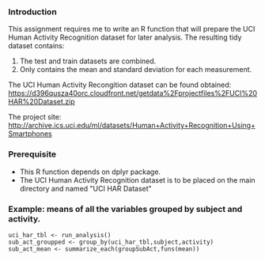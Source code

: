 ### Introduction

This assignment requires me to write an R function that will prepare the 
UCI Human Activity Recognition dataset for later analysis.  The resulting tidy dataset contains:
1. The test and train datasets are combined.
2. Only contains the mean and standard deviation for each measurement.

The UCI Human Activity Recongition dataset can be found obtained: 
https://d396qusza40orc.cloudfront.net/getdata%2Fprojectfiles%2FUCI%20HAR%20Dataset.zip

The project site:
http://archive.ics.uci.edu/ml/datasets/Human+Activity+Recognition+Using+Smartphones

### Prerequisite
* This R function depends on dplyr package.
* The UCI Human Activity Recognition dataset is to be placed on the main directory and named "UCI HAR Dataset"

### Example: means of all the variables grouped by subject and activity.
<!-- -->

    uci_har_tbl <- run_analysis()
    sub_act_groupped <- group_by(uci_har_tbl,subject,activity)
    sub_act_mean <- summarize_each(groupSubAct,funs(mean))
